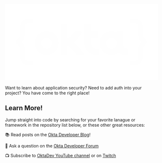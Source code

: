 ![Okta Developer Logo](https://raw.githubusercontent.com/oktadev/.github/main/images/okta-dev-header.png)

Want to learn about application security? Need to add auth into your project?  You have come to the right place!


## Learn More!

Jump straight into code by searching for your favorite lanague or framework in the repository list below, or these other great resources:

📚 Read posts on the [Okta Developer Blog](https://developer.okta.com/blog/)! 

💬 Ask a question on the [Okta Developer Forum](https://devforum.okta.com/)

📺 Subscribe to [OktaDev YouTube channel](https://www.youtube.com/c/oktadev) or on [Twitch](https://www.twitch.tv/oktadev)



